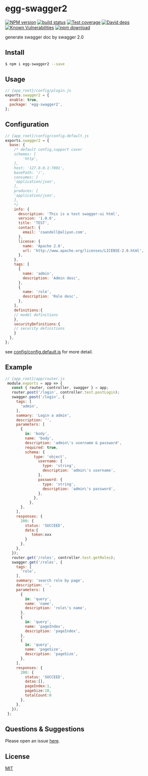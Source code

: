 # egg-swagger2
[![NPM version][npm-image]][npm-url]
[![build status][travis-image]][travis-url]
[![Test coverage][codecov-image]][codecov-url]
[![David deps][david-image]][david-url]
[![Known Vulnerabilities][snyk-image]][snyk-url]
[![npm download][download-image]][download-url]

[npm-image]: https://img.shields.io/npm/v/egg-swagger2.svg?style=flat-square
[npm-url]: https://npmjs.org/package/egg-swagger2
[travis-image]: https://img.shields.io/travis/eggjs/egg-swagger2.svg?style=flat-square
[travis-url]: https://travis-ci.org/eggjs/egg-swagger2
[codecov-image]: https://img.shields.io/codecov/c/github/eggjs/egg-swagger2.svg?style=flat-square
[codecov-url]: https://codecov.io/github/eggjs/egg-swagger2?branch=master
[david-image]: https://img.shields.io/david/eggjs/egg-swagger2.svg?style=flat-square
[david-url]: https://david-dm.org/eggjs/egg-swagger2
[snyk-image]: https://snyk.io/test/npm/egg-swagger2/badge.svg?style=flat-square
[snyk-url]: https://snyk.io/test/npm/egg-swagger2
[download-image]: https://img.shields.io/npm/dm/egg-swagger2.svg?style=flat-square
[download-url]: https://npmjs.org/package/egg-swagger2

generate swagger doc by swagger 2.0

## Install

```bash
$ npm i egg-swagger2 --save
```

## Usage

```js
// {app_root}/config/plugin.js
exports.swagger2 = {
  enable: true,
  package: 'egg-swagger2',
};
```

## Configuration

```js
// {app_root}/config/config.default.js
exports.swagger2 = {
  base: {
    /* default config,support cover
    schemes: [
        'http',
    ],
    host: '127.0.0.1:7001',
    basePath: '/',
    consumes: [
    'application/json',
    ],
    produces: [
    'application/json',
    ],
    */
    info: {
      description: 'This is a test swagger-ui html',
      version: '1.0.0',
      title: 'TEST',
      contact: {
        email: 'caandoll@aliyun.com',
      },
      license: {
        name: 'Apache 2.0',
        url: 'http://www.apache.org/licenses/LICENSE-2.0.html',
      },
    },
    tags: [
      {
        name: 'admin',
        description: 'Admin desc',
      },
      {
        name: 'role',
        description: 'Role desc',
      },
    ],
    definitions:{
    // model definitions
    },
    securityDefinitions:{
    // security definitions
    }
  },
};
```

see [config/config.default.js](config/config.default.js) for more detail.

## Example

```js
// {app_root}/app/router.js
 module.exports = app => {
   const { router, controller, swagger } = app;
   router.post('/login', controller.test.postLogin);
   swagger.post('/login', {
     tags: [
       'admin',
     ],
     summary: 'Login a admin',
     description: '',
     parameters: [
       {
         in: 'body',
         name: 'body',
         description: 'admin\'s username & password',
         required: true,
         schema: {
             type: 'object',
               username: {
                 type: 'string',
                 description: 'admin\'s username',
               },
               password: {
                 type: 'string',
                 description: 'admin\'s password',
               },
             },
           },
       },
     ],
     responses: {
       200: {
         status: 'SUCCEED',
         data:{
            token:xxx
         }
       },
     },
   });
   router.get('/roles', controller.test.getRoles);
   swagger.get('/roles', {
     tags: [
       'role',
     ],
     summary: 'search role by page',
     description: '',
     parameters: [
       {
         in: 'query',
         name: 'name',
         description: 'role\'s name',
       },
       {
         in: 'query',
         name: 'pageIndex',
         description: 'pageIndex',
       },
       {
         in: 'query',
         name: 'pageSize',
         description: 'pageSize',
       },
     ],
     responses: {
       200: {
         status: 'SUCCEED',
         datas:[],
         pageIndex:1,
         pageSize:10,
         totalCount:0
       },
     },
   });
 };
```

## Questions & Suggestions

Please open an issue [here](https://github.com/eggjs/egg/issues).

## License

[MIT](LICENSE)
